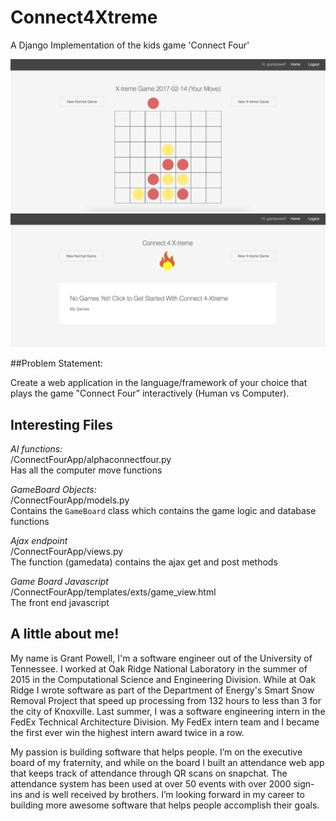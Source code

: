 # Connect4Xtreme
A Django Implementation of the kids game 'Connect Four'

![Alt text](/samplepics/maingame.png?raw=true "Game Screen")
![Alt text](/samplepics/homescreen.png?raw=true "Home Screen")

##Problem Statement: 

Create a web application in the language/framework of your choice that plays the game "Connect Four” interactively (Human vs Computer). 

##  Interesting Files

*AI functions:*  
/ConnectFourApp/alphaconnectfour.py  
Has all the computer move functions

*GameBoard Objects:*  
/ConnectFourApp/models.py  
Contains the `GameBoard` class which contains the game logic and database functions

*Ajax endpoint*  
/ConnectFourApp/views.py  
The function (gamedata) contains the ajax get and post methods  

*Game Board Javascript*  
/ConnectFourApp/templates/exts/game_view.html  
The front end javascript  

## A little about me!

My name is Grant Powell, I'm a software engineer out of the University of Tennessee. I worked at Oak Ridge National Laboratory in the summer of 2015 in the Computational Science and Engineering Division. While at Oak Ridge I wrote software as part of the Department of Energy's
Smart Snow Removal Project that speed up processing from 132 hours to less than 3 for the city of Knoxville. Last summer,  I was a software engineering intern in the FedEx Technical Architecture Division. My FedEx intern team and I became the first ever win the highest intern award twice in a row. 

My passion is building software that helps people. I’m on the executive board of my fraternity, and while on the board I built an attendance web app that keeps track of attendance through QR scans on snapchat. The attendance system has been used at over 50 events with over 2000 sign-ins and is well received by brothers. I’m looking forward in my career to building more awesome software that helps people accomplish their goals.

